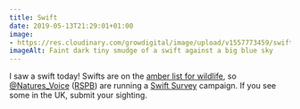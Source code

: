 ```yaml
---
title: Swift
date: 2019-05-13T21:29:01+01:00
image: 
- https://res.cloudinary.com/growdigital/image/upload/v1557773459/swift-E66B4519.jpg
imageAlt: Faint dark tiny smudge of a swift against a big blue sky
---
```


I saw a swift today! Swifts are on the [amber list for wildlife](https://www.rspb.org.uk/birds-and-wildlife/wildlife-guides/uk-conservation-status-explained/), so [@Natures_Voice](https://mobile.twitter.com/Natures_Voice) ([RSPB](https://www.rspb.org.uk)) are running a [Swift Survey](https://swiftsurvey.org/Rspb/Home/Index) campaign. If you see some in the UK, submit your sighting.
